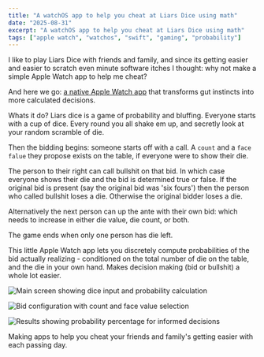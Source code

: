 ```yaml
---
title: "A watchOS app to help you cheat at Liars Dice using math"
date: "2025-08-31"
excerpt: "A watchOS app to help you cheat at Liars Dice using math"
tags: ["apple watch", "watchos", "swift", "gaming", "probability"]
---
```


I like to play Liars Dice with friends and family, and since its getting easier and easier to scratch even minute software itches I thought: why not make a simple Apple Watch app to help me cheat?

And here we go: [a native Apple Watch app](https://github.com/neonwatty/liars-dice) that transforms gut instincts into more calculated decisions. 

Whats it do?  Liars dice is a game of probability and bluffing.  Everyone starts with a cup of dice.  Every round you all shake em up, and secretly look at your random scramble of die.  

Then the bidding begins: someone starts off with a call.  A `count` and a `face falue` they propose exists on the table, if everyone were to show their die.

The person to their right can call bullshit on that bid.  In which case everyone shows their die and the bid is determined true or false.  If the original bid is present (say the original bid was 'six fours') then the person who called bullshit loses a die.  Otherwise the original bidder loses a die.

Alternatively the next person can up the ante with their own bid: which needs to increase in either die value, die count, or both.

The game ends when only one person has die left.

This little Apple Watch app lets you discretely compute probabilities of the bid actually realizing - conditioned on the total number of die on the table, and the die in your own hand.  Makes decision making (bid or bullshit) a whole lot easier.

![Main screen showing dice input and probability calculation](/images/liars-dice-1.png)

![Bid configuration with count and face value selection](/images/liars-dice-2.png)

![Results showing probability percentage for informed decisions](/images/liars-dice-3.png)

Making apps to help you cheat your friends and family's getting easier with each passing day.